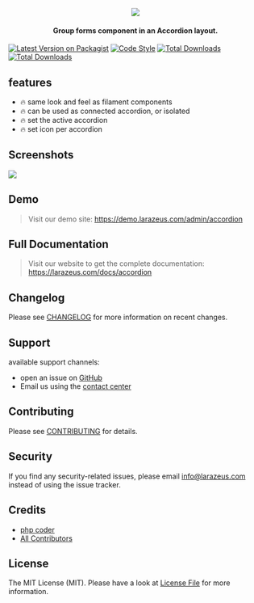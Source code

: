 <p align="center">
<a href="https://larazeus.com"><img src="https://larazeus.com/images/accordion-banner.png" /></a>
</p>

<h4 align="center">Group forms component in an Accordion layout.</h4>

<p align="center">

[![Latest Version on Packagist](https://img.shields.io/packagist/v/lara-zeus/accordion.svg?style=flat-square)](https://packagist.org/packages/lara-zeus/accordion)
[![Code Style](https://img.shields.io/github/actions/workflow/status/lara-zeus/accordion/fix-php-code-style-issues.yml?label=code-style&flat-square)](https://github.com/lara-zeus/accordion/actions?query=workflow%3Afix-php-code-style-issues+branch%3Amain)
[![Total Downloads](https://img.shields.io/packagist/dt/lara-zeus/accordion.svg?style=flat-square)](https://packagist.org/packages/lara-zeus/accordion)
[![Total Downloads](https://img.shields.io/github/stars/lara-zeus/accordion?style=flat-square)](https://github.com/lara-zeus/accordion)

</p>

## features
- 🔥 same look and feel as filament components
- 🔥 can be used as connected accordion, or isolated
- 🔥 set the active accordion
- 🔥 set icon per accordion

## Screenshots

![](https://larazeus.com/images/screenshots/accordion/accordion-1.png)

## Demo

> Visit our demo site: https://demo.larazeus.com/admin/accordion

## Full Documentation

> Visit our website to get the complete documentation: https://larazeus.com/docs/accordion

## Changelog

Please see [CHANGELOG](CHANGELOG.md) for more information on recent changes.

## Support
available support channels:

* open an issue on [GitHub](https://github.com/lara-zeus/accordion/issues)
* Email us using the [contact center](https://larazeus.com/contact-us)

## Contributing

Please see [CONTRIBUTING](CONTRIBUTING.md) for details.

## Security

If you find any security-related issues, please email info@larazeus.com instead of using the issue tracker.

## Credits

-   [php coder](https://github.com/atmonshi)
-   [All Contributors](../../contributors)

## License

The MIT License (MIT). Please have a look at [License File](LICENSE.md) for more information.
